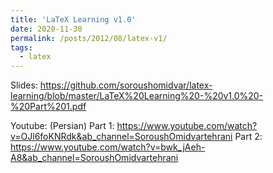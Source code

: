 ```yaml
---
title: 'LaTeX Learning v1.0'
date: 2020-11-30
permalink: /posts/2012/08/latex-v1/
tags:
  - latex
---
```



Slides: 
https://github.com/soroushomidvar/latex-learning/blob/master/LaTeX%20Learning%20-%20v1.0%20-%20Part%201.pdf

Youtube: (Persian)
Part 1: 
https://www.youtube.com/watch?v=OJl6foKNRdk&ab_channel=SoroushOmidvartehrani
Part 2:
https://www.youtube.com/watch?v=bwk_jAeh-A8&ab_channel=SoroushOmidvartehrani
